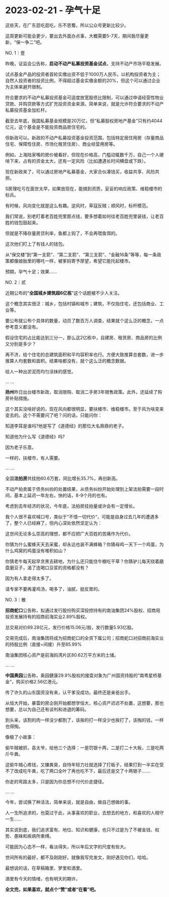 # 2023-02-21 - 孕气十足

这些天，在广东逛吃逛吃，乐不思蜀，所以公众号更新比较少。

这周更新可能会更少，要出去外面办点事，大概需要5-7天，期间我尽量更新，“保一争二”吧。

NO. 1｜壹

昨晚，证监会公告称，**启动不动产私募投资基金试点**，支持不动产市场平稳发展。

试点基金产品的投资者首轮实缴出资不低于1000万人民币，以机构投资者为主；自然人投资者的投资比例，不得超过基金实缴金额的20%，但这个可以通过企业为主体来避开限制。

符合要求的不动产私募投资基金可适度放宽股债比限制，可以通过申请经营性物业贷款、并购贷款等方式扩充投资资金来源。简单来说，就是允许符合要求的不动产私募投资基金加杠杆。

截至去年底，我国私募基金规模是20万亿，但“私募股权房地产基金”只有约4044亿元，这个基金是不能投资商品房住宅的。

但新政可以。新政的不动产私募投资基金投资范围，包括特定居住用房（存量商品住宅、保障性住房、市场化租赁住房）、商业经营用房等。

例如，上海陆家嘴的房价被看好，但现在价格高，门槛动辄数千万，自己一个人硬啃下来，占有的资金太大，还有一定风险（比如遭遇长时间横盘或下跌）。

现在新政来了，可以通过房地产私募基金，大家合伙凑钱买，收益共享、风险共担。

S房理吃亏在面世太早，如果放现在，能搞到资质，妥妥的响应政策、维稳楼市的标兵。

有时候，风向变化就是这么有趣。逆风时，草寇反贼；顺风时，标杆模范。

我们常说，别老盯着老百姓兜里那点钱，要多想着如何往老百姓兜里装钱，让老百姓的钱包鼓起来。

但就是不降存量房贷利率，鱼都上钩了，不会再喂鱼饵的。

这次他们盯上了有钱人的钱包。

从“保交楼”到“第一支箭”、“第二支箭”、“第三支箭”、“金融16条”等等，每一条政策都像娘胎里的哪吒一样，被爹妈寄予厚望，希望它能托起楼市。

预期，孕气十足；效果......

NO. 2｜贰

近期公布的“**全国城乡建筑超6亿栋**”这个话题被不少人关注。

这个概念其实很泛：城乡，包括村镇和城市；建筑，不仅指住宅，还包括商业、工业等。

要公布就公布个具体的数量，动员了数百万人调查，结果就个这么泛的概念，一点参考意义都没有。

假设住宅的占比能达到三分一，那么这2亿栋中，自建房、租赁房、商品房的比例又分别是多少？

再不济，给个住宅的总建筑面积和平均容积率也行。方便大致推算总套数，进一步推算人均套数和面积。结果啥都没有，就个这么泛的概念数据。

给人一种出淤泥而均匀涂抹的感觉。

... ...

**扬州**昨日出台楼市新政，取消限购、取消二手房3年限售政策。此外，还延续了购房补贴措施。

这个其实没啥好说的，现在风向都很明显，要扶楼市、维稳楼市。至于风为啥变来变去的。这个不需要问了吧？问的话，只能问你：

知道李耳是谁吗?他是写了《道德经》的那位大名鼎鼎的老子。

知道他为什么写《道德经》吗?

因为老子乐意。

一样的，扶楼市，有人需要。

... ...

全国**法拍房**共挂拍60.6万套，同比增长35.7%，再创新高。

不动产拍卖属于债务纠纷的处置结果，从债务纠纷开始处理到上架法拍需要一段时间，基本上延迟一年左右，快的话，8-9个月的也有。

考虑到去年经济的状况，今年底，法拍房挂拍量或许会有一定增长。

我个人很不喜欢喊口号，类似于”不惜一切代价“，可能是自身过去几年的遭遇多了，整个人已经麻了，但内心深处依然坚定认为：

这世间无论多么崇高的理想，都不应把广大百姓的苦痛作为代价。

你猜为什么蜜蜂天天去采蜜，却永远也装不满蜂箱？你猜母鸡一天下一个鸡蛋，为什么鸡窝的鸡蛋没有堆积如山？

你猜老牛每天起早贪黑去耕地，为什么还只能住牛棚吃干草？你猜驴儿每天绕着磨盘磨豆子，渴了连喝口豆浆的资格都没有？

因为有人拿走得太多了。

请专家不要再灌鸡汤，喝多了，油腻，挺反胃的。

NO. 3｜散

**招商蛇口**公告称，拟通过发行股份购买深投控持有的南油集团24%股权、招商局投资发展持有的招商前海实业2.89%股权。

总交易对价89.28亿元，发行价格15.06元/股，发行数量5.93亿股。

交易完成后，南油集团将成为招商蛇口的全资下属公司；招商蛇口对招商前海实业的持股比例（直接+间接）升至85.99%

南油集团核心资产是前海妈湾片区80.62万平方米的土储。

... ...

**中国奥园**公告称，奥园健康29.9%股权的接盘对象为广州国资持股的”南粤星桥基金“，购买价格2.56亿港元。

传了许久的山东国资没有来，认干爹没成功，最终还是亲爸出手。

从恒大开始，暴雷的房企刚开始都想学恒大，核心资产迟迟不处置，这想要，那也想要，总以为自己还有谈判和进退的筹码。

到头来，该割的肉一样没少都割了，该挨的打一样没少也挨打了，该掏的钱，一样也得掏。

像极了小故事：

偷牛贼被抓，县太爷，给他三个选择：一是罚银十两，二是打二十大板，三是吃两斤牛粪。

这偷牛贼心疼钱，又嫌粪臭，自恃年轻力壮就选择了打板子，结果打到一半实在受不了改成吃牛粪，吃了两口全叶了再也吃不下，最后还是交了十两银子.……

你走的弯路太多，只是因为你总想不付代价走捷径。

... ...

今年，尝试换了种活法，简单来说，就是自由，做自己想做的事。

人一生所追求的，也莫过于此，从事喜欢的职业，去想去的地方，和喜欢的人相守一生......

其实说到底，我们追求富有、地位、知识和健康，也只不过是为了不被金钱、权势、愚昧和疾病所束缚。

可能因为心态不一样，看淡得失，所以年后文字的尺度有些大。

世间所有的最好，都不及刚刚好。就像我写完发文，刚好遇见你们，哈哈。

最想说的话，在草稿箱里、梦里和酒里。

酒里有今天的情绪，也有明天的期许。

**全文完，如果喜欢，就点个“赞”或者“在看”吧。**